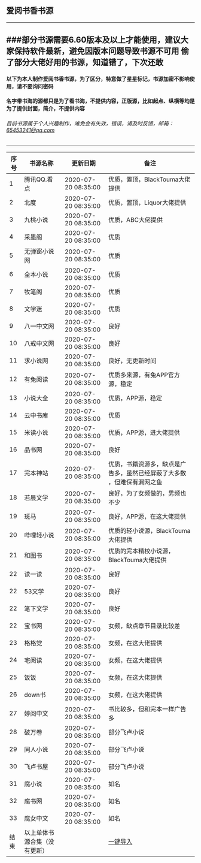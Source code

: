 ## 爱阅书香书源
------------
###部分书源需要6.60版本及以上才能使用，建议大家保持软件最新，避免因版本问题导致书源不可用
偷了部分大佬好用的书源，知道错了，下次还敢
------------
#### 以下为本人制作爱阅书香书源，为了区分，特意做了星星标记，书源加密不影响使用，请不要询问密码
#### 名字带书海的源都只是为了看书海，不提供内容，正版源，比如起点、纵横等均是为了提供封面，简介，不提供内容
###### 目前书源属于个人兴趣制作，难免会有失效，错误，请及时反馈，邮箱：65453241@qq.com
------------

|序号   | 书源名称  | 更新日期  | 备注  |
| ------------ | ------------ | ------------ | ------------ |
|  1 |腾讯QQ.看点   |2020-07-20 08:35:00   |优质，置顶，BlackTouma大佬提供|
|  2 |北度          |2020-07-20 08:35:00   |优质，置顶，Liquor大佬提供|
|  3 |九桃小说      |2020-07-20 08:35:00   |优质，ABC大佬提供|
|  4 |采墨阁        |2020-07-20 08:35:00   |优质|
|  5 |无弹窗小说网  |2020-07-20 08:35:00   |优质|
|  6 |全本小说      |2020-07-20 08:35:00   |优质|
|  7 |牧笔阁        |2020-07-20 08:35:00   |优质|
|  8 |文学迷        |2020-07-20 08:35:00   |优质|
|  9 |八一中文网    |2020-07-20 08:35:00   |良好|
| 10 |八戒中文网    |2020-07-20 08:35:00   |良好|
| 11 |求小说网      |2020-07-20 08:35:00   |良好，无更新时间|
| 12 |有兔阅读      |2020-07-20 08:35:00   |优质多来源，有兔APP官方源，稳定|
| 13 |小说大全      |2020-07-20 08:35:00   |优质，APP源，稳定|
| 14 |云中书库      |2020-07-20 08:35:00   |优质 |
| 15 |米读小说      |2020-07-20 08:35:00   |优质，APP源，进大佬提供|
| 16 |品书网        |2020-07-20 08:35:00   |良好|
| 17 |完本神站      |2020-07-20 08:35:00   |优质，书籍资源多，缺点是广告多，虽然已经屏蔽了大多数 ，但难保有漏网之鱼|
| 18 |若晨文学      |2020-07-20 08:35:00   |良好，为了女频做的，男频也不少|
| 19 |斑马          |2020-07-20 08:35:00   |良好，APP源，在这大佬提供|
| 20 |哔哩轻小说    |2020-07-20 08:35:00   |优质的轻小说源，BlackTouma大佬提供|
| 21 |和图书        |2020-07-20 08:35:00   |优质的完本精校小说源，BlackTouma大佬提供|
| 22 |读一读        |2020-07-20 08:35:00   |良好|
| 22 |53文学        |2020-07-20 08:35:00   |良好|
| 22 |笔下文学      |2020-07-20 08:35:00   |良好|
| 22 |宝书网        |2020-07-20 08:35:00   |女频，缺点章节目录比较差|
| 23 |格格党        |2020-07-20 08:35:00   |女频，在这大佬提供|
| 24 |宅阅读        |2020-07-20 08:35:00   |女频，在这大佬提供|
| 25 |饭饭          |2020-07-20 08:35:00   |女频，在这大佬提供|
| 26 |down书        |2020-07-20 08:35:00   |女频，在这大佬提供|
| 27 |婷阅中文      |2020-07-20 08:35:00   |书比较多，但和完本一样广告多|
| 28 |破万卷        |2020-07-20 08:35:00   |部分飞卢小说|
| 29 |同人小说      |2020-07-20 08:35:00   |部分飞卢小说|
| 30 |飞卢书屋      |2020-07-20 08:35:00   |部分飞卢小说|
| 31 |腐小说        |2020-07-20 08:35:00   |如名|
| 32 |腐书网        |2020-07-20 08:35:00   |如名|
| 33 |腐女中文      |2020-07-20 08:35:00   |如名|
| 结束 |以上单体书源合集（没有更新） |       |[一键导入](ifreetime://configs/https://gitee.com/shu_guang_a/love_reading_books.json) |
